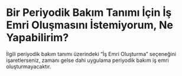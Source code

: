 # Bir Periyodik Bakım Tanımı İçin İş Emri Oluşmasını İstemiyorum, Ne Yapabilirim?

İlgili periyodik bakım tanımı üzerindeki “İş Emri Oluşturma” seçeneğini işaretlerseniz, zamanı gelse dahi uygulama periyodik bakım iş emri oluşturmayacaktır.


